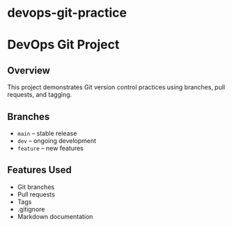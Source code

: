 # devops-git-practice
# DevOps Git Project

## Overview
This project demonstrates Git version control practices using branches, pull requests, and tagging.

## Branches
- `main` – stable release
- `dev` – ongoing development
- `feature` – new features

## Features Used
- Git branches
- Pull requests
- Tags
- .gitignore
- Markdown documentation
